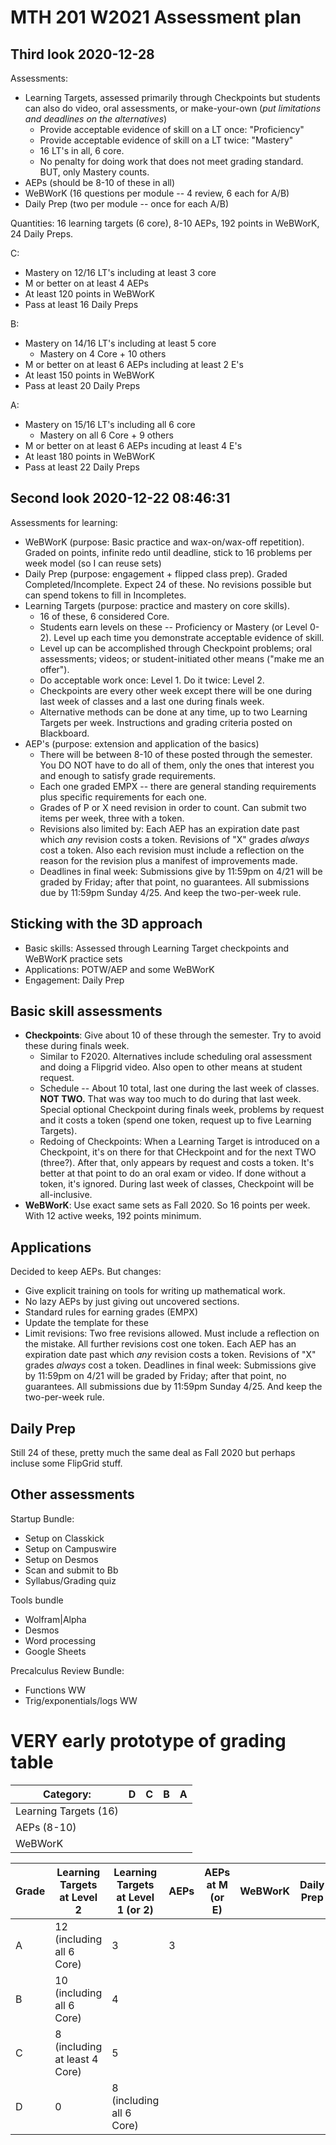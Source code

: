 # MTH 201 W2021 Assessment plan

## Third look 2020-12-28

Assessments: 

- Learning Targets, assessed primarily through Checkpoints but students can also do video, oral assessments, or make-your-own (*put limitations and deadlines on the alternatives*) 
	- Provide acceptable evidence of skill on a LT once: "Proficiency"
	- Provide acceptable evidence of skill on a LT twice: "Mastery"
	- 16 LT's in all, 6 core. 
	- No penalty for doing work that does not meet grading standard. BUT, only Mastery counts. 
- AEPs (should be 8-10 of these in all) 
- WeBWorK (16 questions per module -- 4 review, 6 each for A/B) 
- Daily Prep (two per module -- once for each A/B) 

Quantities: 16 learning targets (6 core), 8-10 AEPs, 192 points in WeBWorK, 24 Daily Preps. 

C: 

- Mastery on 12/16 LT's including at least 3 core
- M or better on at least 4 AEPs
- At least 120 points in WeBWorK
- Pass at least 16 Daily Preps 


B: 

- Mastery on 14/16 LT's including at least 5 core
	- Mastery on 4 Core + 10 others 
- M or better on at least 6 AEPs including at least 2 E's
- At least 150 points in WeBWorK
- Pass at least 20 Daily Preps 


A: 

- Mastery on 15/16 LT's including all 6 core 
	- Mastery on all 6 Core + 9 others 
- M or better on at least 6 AEPs incuding at least 4 E's
- At least 180 points in WeBWorK
- Pass at least 22 Daily Preps 


## Second look 2020-12-22 08:46:31

Assessments for learning: 

- WeBWorK (purpose: Basic practice and wax-on/wax-off repetition). Graded on points, infinite redo until deadline, stick to 16 problems per week model (so I can reuse sets) 
- Daily Prep (purpose: engagement + flipped class prep). Graded Completed/Incomplete. Expect 24 of these. No revisions possible but can spend tokens to fill in Incompletes. 
- Learning Targets (purpose: practice and mastery on core skills). 
  - 16 of these, 6 considered Core. 
  - Students earn levels on these -- Proficiency or Mastery (or Level 0-2). Level up each time you demonstrate acceptable evidence of skill. 
  - Level up can be accomplished through Checkpoint problems; oral assessments; videos; or student-initiated other means ("make me an offer"). 
  - Do acceptable work once: Level 1. Do it twice: Level 2. 
  - Checkpoints are every other week except there will be one during last week of classes and a last one during finals week. 
  - Alternative methods can be done at any time, up to two Learning Targets per week. Instructions and grading criteria posted on Blackboard. 
- AEP's (purpose: extension and application of the basics)
  - There will be between 8-10 of these posted through the semester. You DO NOT have to do all of them, only the ones that interest you and enough to satisfy grade requirements. 
  - Each one graded EMPX -- there are general standing requirements plus specific requirements for each one. 
  - Grades of P or X need revision in order to count. Can submit two items per week, three with a token. 
  - Revisions also limited by: Each AEP has an expiration date past which *any* revision costs a token. Revisions of "X" grades *always* cost a token. Also each revision must include a reflection on the reason for the revision plus a manifest of improvements made. 
  - Deadlines in final week: Submissions give by 11:59pm on 4/21 will be graded by Friday; after that point, no guarantees. All submissions due by 11:59pm Sunday 4/25. And keep the two-per-week rule. 



## Sticking with the 3D approach

- Basic skills: Assessed through Learning Target checkpoints and WeBWorK practice sets 
- Applications: POTW/AEP and some WeBWorK 
- Engagement: Daily Prep 

## Basic skill assessments

+ **Checkpoints**: Give about 10 of these through the semester. Try to avoid these during finals week. 
  + Similar to F2020. Alternatives include scheduling oral assessment and doing a Flipgrid video. Also open to other means at student request. 
  + Schedule -- About 10 total, last one during the last week of classes. **NOT TWO.** That was way too much to do during that last week. Special optional Checkpoint during finals week, problems by request and it costs a token (spend one token, request up to five Learning Targets). 
  + Redoing of Checkpoints: When a Learning Target is introduced on a Checkpoint, it's on there for that CHeckpoint and for the next TWO (three?). After that, only appears by request and costs a token. It's better at that point to do an oral exam or video. If done without a token, it's ignored. During last week of classes, Checkpoint will be all-inclusive. 
+ **WeBWorK**: Use exact same sets as Fall 2020. So 16 points per week. With 12 active weeks, 192 points minimum. 


## Applications

Decided to keep AEPs. But changes: 

- Give explicit training on tools for writing up mathematical work. 
- No lazy AEPs by just giving out uncovered sections. 
- Standard rules for earning grades (EMPX) 
- Update the template for these 
- Limit revisions: Two free revisions allowed. Must include a reflection on the mistake. All further revisions cost one token. Each AEP has an expiration date past which *any* revision costs a token. Revisions of "X" grades *always* cost a token. Deadlines in final week: Submissions give by 11:59pm on 4/21 will be graded by Friday; after that point, no guarantees. All submissions due by 11:59pm Sunday 4/25. And keep the two-per-week rule. 


## Daily Prep 

Still 24 of these, pretty much the same deal as Fall 2020 but perhaps incluse some FlipGrid stuff. 

## Other assessments

Startup Bundle: 
- Setup on Classkick
- Setup on Campuswire
- Setup on Desmos 
- Scan and submit to Bb
- Syllabus/Grading quiz 

Tools bundle 
- Wolfram|Alpha
- Desmos
- Word processing
- Google Sheets 
  
Precalculus Review Bundle: 
- Functions WW
- Trig/exponentials/logs WW 


# VERY early prototype of grading table

| Category: |  D  | C  | B   | A  | 
|-----|-----|-----|-----|-----|
| Learning Targets  (16) | 
| AEPs (8-10) | 
| WeBWorK | 


| Grade |  Learning Targets at Level 2 | Learning Targets at Level 1 (or 2) | AEPs | AEPs at M (or E) |   WeBWorK |  Daily Prep  | 
|----|----|----|----|----|----|----| 
| A | 12 (including all 6 Core) |  3  | 3 
| B | 10 (including all 6 Core) |  4  |
| C | 8 (including at least 4 Core) | 5 | 
| D | 0 | 8 (including all 6 Core) |
<!--stackedit_data:
eyJoaXN0b3J5IjpbLTQ1NDUyNTkxN119
-->